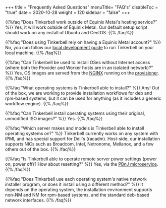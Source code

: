 +++
title = "Frequently Asked Questions"
menuTitle= "FAQ's"
disableToc = "true"
date = 2020-10-28
weight = 120
sidebar = "false"
+++

{{%faq "Does Tinkerbell work outside of Equinix Metal's hosting service?" %}}
Yes, it will work outside of Equinix Metal. Our default setup script should work on any install of Ubuntu and CentOS.
{{% /faq%}}

{{%faq "Does using Tinkerbell rely on having a Equinix Metal account?" %}}
No, you can follow our [local development guide](https://docs.tinkerbell.org/setup/local-vagrant/) to run Tinkerbell on your local machine.
{{% /faq%}}

{{%faq "Can Tinkerbell be used to install OSes without Internet access (where both the Provider and Worker hosts are in an isolated network)?" %}}
Yes, OS images are served from the [NGINX](https://docs.tinkerbell.org/#whats-powering-tinkerbell) running on the [provisioner](https://docs.tinkerbell.org/architecture/).
{{% /faq%}}

{{%faq "What operating systems is Tinkerbell able to install?" %}}
Any! Out of the box, we are working to provide installation workflows for deb and rpm-based systems, but it can be used for anything (as it includes a generic workflow engine).
{{% /faq%}}

{{%faq "Can Tinkerbell install operating systems using their original, unmodified ISO images?" %}}
Yes.
{{% /faq%}}

{{%faq "Which server makes and models is Tinkerbell able to install operating systems on?" %}}
Tinkerbell currently works on any system with IPMI, and has special support for Dell's (racadm). Host-side, our installation supports NICs such as Broadcom, Intel, Netronome, Mellanox, and a few others out of the box.
{{% /faq%}}

{{%faq "Is Tinkerbell able to operate remote server power settings (power on; power off)? How about resetting?" %}}
Yes, via the [PBnJ microservice](https://docs.tinkerbell.org/#whats-powering-tinkerbell).
{{% /faq%}}

{{%faq "Does Tinkerbell use each operating system's native network installer program, or does it install using a different method?" %}}
It depends on the operating system, the installation environment supports non-NM and NM for rpm-based systems, and the standard deb-based network interfaces.
{{% /faq%}}
